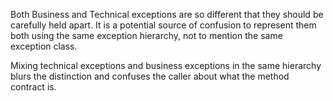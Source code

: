 Both Business and Technical exceptions are so different that they should be carefully held apart. It is a potential source of confusion to represent them both using the same exception hierarchy, not to mention the same exception class.

Mixing technical exceptions and business exceptions in the same hierarchy blurs the distinction and confuses the caller about what the method contract is.